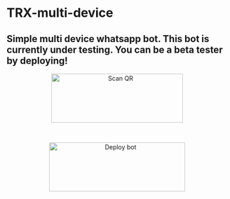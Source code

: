 # TRX-multi-device
## Simple multi device whatsapp bot. This bot is currently under testing. You can be a beta tester by deploying!
<!---## Readme first before using 👇❌
### (Due to the removal of heroku-github integration, this project is currently unable to deploy to heroku servers. As of this, existing users also couldn't update their bots.)
Visit [Heroku status site](https://status.heroku.com) for more details
<br>
-->
<div align="center">
  
<a href="https://raganork-qr.herokuapp.com/api/raganork-qr"><img align="center" src="https://i.imgur.com/BpjFaNK.png" alt="Scan QR" height="112" width="300" /></a>
<br>
<div>
<br>
  
<a href="https://heroku.com/deploy?template=https://github.com/COOlpamod/TRX-MD-DEPLOY" target="blank"><img align="center" src="https://www.herokucdn.com/deploy/button.svg" alt="Deploy bot" height="112" width="310" /></a>
  <div>


